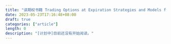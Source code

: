 ```yaml
---
title: "读期权书籍 Trading Options at Expiration Strategies and Models for Winning the Endgame"
date: 2023-05-23T17:16:48+08:00
draft: true
categories: ["article"]
length: 0
description: "[计划中]目前还没有开始阅读。"
---
```


